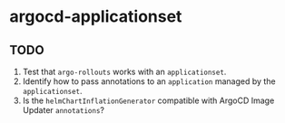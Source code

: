 # argocd-applicationset

## TODO

1. Test that `argo-rollouts` works with an `applicationset`.
1. Identify how to pass annotations to an `application` managed by the `applicationset`.
1. Is the `helmChartInflationGenerator` compatible with ArgoCD Image Updater `annotations`?
